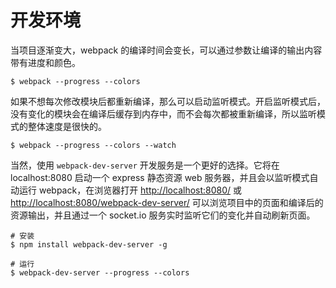 # 开发环境



当项目逐渐变大，webpack 的编译时间会变长，可以通过参数让编译的输出内容带有进度和颜色。

```
$ webpack --progress --colors

```

如果不想每次修改模块后都重新编译，那么可以启动监听模式。开启监听模式后，没有变化的模块会在编译后缓存到内存中，而不会每次都被重新编译，所以监听模式的整体速度是很快的。

```
$ webpack --progress --colors --watch

```

当然，使用 `webpack-dev-server` 开发服务是一个更好的选择。它将在 localhost:8080 启动一个 express 静态资源 web 服务器，并且会以监听模式自动运行 webpack，在浏览器打开 [http://localhost:8080/](http://localhost:8080/) 或[http://localhost:8080/webpack-dev-server/](http://localhost:8080/webpack-dev-server/) 可以浏览项目中的页面和编译后的资源输出，并且通过一个 socket.io 服务实时监听它们的变化并自动刷新页面。

```
# 安装
$ npm install webpack-dev-server -g

# 运行
$ webpack-dev-server --progress --colors
```
